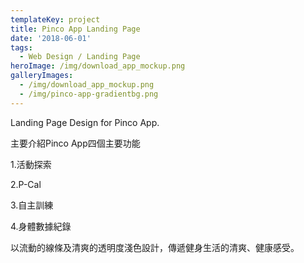 ```yaml
---
templateKey: project
title: Pinco App Landing Page
date: '2018-06-01'
tags:
  - Web Design / Landing Page
heroImage: /img/download_app_mockup.png
galleryImages:
  - /img/download_app_mockup.png
  - /img/pinco-app-gradientbg.png
---
```

Landing Page Design for Pinco App.

主要介紹Pinco App四個主要功能

1.活動探索

2.P-Cal

3.自主訓練

4.身體數據紀錄

以流動的線條及清爽的透明度淺色設計，傳遞健身生活的清爽、健康感受。
